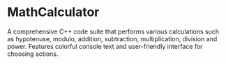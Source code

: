 # MathCalculator
A comprehensive C++ code suite that performs various calculations such as hypotenuse, modulo, addition, subtraction, multiplication, division and power. Features colorful console text and user-friendly interface for choosing actions.
